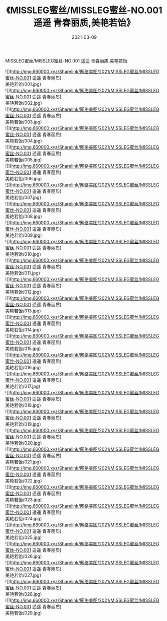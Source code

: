 ﻿---
layout: post
title:  《MISSLEG蜜丝/MISSLEG蜜丝-NO.001 遥遥 青春丽质,美艳若饴》
date:   2021-03-09
img: http://img.660000.xyz/Sharelink/网络美图/2021/MISSLEG蜜丝/MISSLEG蜜丝-NO.001 遥遥 青春丽质,美艳若饴/000.jpg
categories: [美女, 清纯, 唯美]
---

MISSLEG蜜丝/MISSLEG蜜丝-NO.001 遥遥 青春丽质,美艳若饴

 ![](http://img.660000.xyz/Sharelink/网络美图/2021/MISSLEG蜜丝/MISSLEG蜜丝-NO.001 遥遥 青春丽质) <br>美艳若饴/001.jpg) <br>![](http://img.660000.xyz/Sharelink/网络美图/2021/MISSLEG蜜丝/MISSLEG蜜丝-NO.001 遥遥 青春丽质) <br>美艳若饴/002.jpg) <br>![](http://img.660000.xyz/Sharelink/网络美图/2021/MISSLEG蜜丝/MISSLEG蜜丝-NO.001 遥遥 青春丽质) <br>美艳若饴/003.jpg) <br>![](http://img.660000.xyz/Sharelink/网络美图/2021/MISSLEG蜜丝/MISSLEG蜜丝-NO.001 遥遥 青春丽质) <br>美艳若饴/004.jpg) <br>![](http://img.660000.xyz/Sharelink/网络美图/2021/MISSLEG蜜丝/MISSLEG蜜丝-NO.001 遥遥 青春丽质) <br>美艳若饴/005.jpg) <br>![](http://img.660000.xyz/Sharelink/网络美图/2021/MISSLEG蜜丝/MISSLEG蜜丝-NO.001 遥遥 青春丽质) <br>美艳若饴/006.jpg) <br>![](http://img.660000.xyz/Sharelink/网络美图/2021/MISSLEG蜜丝/MISSLEG蜜丝-NO.001 遥遥 青春丽质) <br>美艳若饴/007.jpg) <br>![](http://img.660000.xyz/Sharelink/网络美图/2021/MISSLEG蜜丝/MISSLEG蜜丝-NO.001 遥遥 青春丽质) <br>美艳若饴/008.jpg) <br>![](http://img.660000.xyz/Sharelink/网络美图/2021/MISSLEG蜜丝/MISSLEG蜜丝-NO.001 遥遥 青春丽质) <br>美艳若饴/009.jpg) <br>![](http://img.660000.xyz/Sharelink/网络美图/2021/MISSLEG蜜丝/MISSLEG蜜丝-NO.001 遥遥 青春丽质) <br>美艳若饴/010.jpg) <br>![](http://img.660000.xyz/Sharelink/网络美图/2021/MISSLEG蜜丝/MISSLEG蜜丝-NO.001 遥遥 青春丽质) <br>美艳若饴/011.jpg) <br>![](http://img.660000.xyz/Sharelink/网络美图/2021/MISSLEG蜜丝/MISSLEG蜜丝-NO.001 遥遥 青春丽质) <br>美艳若饴/012.jpg) <br>![](http://img.660000.xyz/Sharelink/网络美图/2021/MISSLEG蜜丝/MISSLEG蜜丝-NO.001 遥遥 青春丽质) <br>美艳若饴/013.jpg) <br>![](http://img.660000.xyz/Sharelink/网络美图/2021/MISSLEG蜜丝/MISSLEG蜜丝-NO.001 遥遥 青春丽质) <br>美艳若饴/014.jpg) <br>![](http://img.660000.xyz/Sharelink/网络美图/2021/MISSLEG蜜丝/MISSLEG蜜丝-NO.001 遥遥 青春丽质) <br>美艳若饴/015.jpg) <br>![](http://img.660000.xyz/Sharelink/网络美图/2021/MISSLEG蜜丝/MISSLEG蜜丝-NO.001 遥遥 青春丽质) <br>美艳若饴/016.jpg) <br>![](http://img.660000.xyz/Sharelink/网络美图/2021/MISSLEG蜜丝/MISSLEG蜜丝-NO.001 遥遥 青春丽质) <br>美艳若饴/017.jpg) <br>![](http://img.660000.xyz/Sharelink/网络美图/2021/MISSLEG蜜丝/MISSLEG蜜丝-NO.001 遥遥 青春丽质) <br>美艳若饴/018.jpg) <br>![](http://img.660000.xyz/Sharelink/网络美图/2021/MISSLEG蜜丝/MISSLEG蜜丝-NO.001 遥遥 青春丽质) <br>美艳若饴/019.jpg) <br>![](http://img.660000.xyz/Sharelink/网络美图/2021/MISSLEG蜜丝/MISSLEG蜜丝-NO.001 遥遥 青春丽质) <br>美艳若饴/020.jpg) <br>![](http://img.660000.xyz/Sharelink/网络美图/2021/MISSLEG蜜丝/MISSLEG蜜丝-NO.001 遥遥 青春丽质) <br>美艳若饴/021.jpg) <br>![](http://img.660000.xyz/Sharelink/网络美图/2021/MISSLEG蜜丝/MISSLEG蜜丝-NO.001 遥遥 青春丽质) <br>美艳若饴/022.jpg) <br>![](http://img.660000.xyz/Sharelink/网络美图/2021/MISSLEG蜜丝/MISSLEG蜜丝-NO.001 遥遥 青春丽质) <br>美艳若饴/023.jpg) <br>![](http://img.660000.xyz/Sharelink/网络美图/2021/MISSLEG蜜丝/MISSLEG蜜丝-NO.001 遥遥 青春丽质) <br>美艳若饴/024.jpg) <br>![](http://img.660000.xyz/Sharelink/网络美图/2021/MISSLEG蜜丝/MISSLEG蜜丝-NO.001 遥遥 青春丽质) <br>美艳若饴/025.jpg) <br>![](http://img.660000.xyz/Sharelink/网络美图/2021/MISSLEG蜜丝/MISSLEG蜜丝-NO.001 遥遥 青春丽质) <br>美艳若饴/026.jpg) <br>![](http://img.660000.xyz/Sharelink/网络美图/2021/MISSLEG蜜丝/MISSLEG蜜丝-NO.001 遥遥 青春丽质) <br>美艳若饴/027.jpg) <br>![](http://img.660000.xyz/Sharelink/网络美图/2021/MISSLEG蜜丝/MISSLEG蜜丝-NO.001 遥遥 青春丽质) <br>美艳若饴/028.jpg) <br>![](http://img.660000.xyz/Sharelink/网络美图/2021/MISSLEG蜜丝/MISSLEG蜜丝-NO.001 遥遥 青春丽质) <br>美艳若饴/029.jpg) <br>